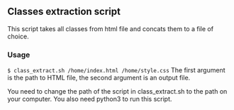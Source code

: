 ## Classes extraction script
This script takes all classes from html file and concats them to a file of choice.

### Usage
`
$ class_extract.sh /home/index.html /home/style.css
`
The first argument is the path to HTML file, the second argument is an output file.

You need to change the path of the script in class_extract.sh to the path on your computer.
You also need python3 to run this script.
